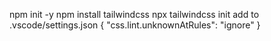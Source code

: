npm init -y
npm install tailwindcss
npx tailwindcss init
add to .vscode/settings.json
    { "css.lint.unknownAtRules": "ignore" }
